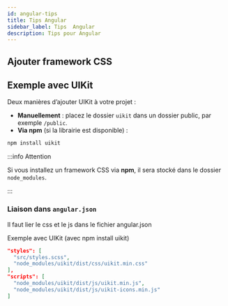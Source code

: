 ```yaml
---
id: angular-tips
title: Tips Angular
sidebar_label: Tips  Angular
description: Tips pour Angular
---
```


## Ajouter framework CSS

## Exemple avec UIKit

Deux manières d’ajouter UIKit à votre projet :

- **Manuellement** : placez le dossier `uikit` dans un dossier public, par exemple `/public`.
- **Via npm** (si la librairie est disponible) :

```bash
npm install uikit
```

:::info Attention

Si vous installez un framework CSS via **npm**, il sera stocké dans le dossier `node_modules`.

:::

### Liaison dans `angular.json`

Il faut lier le css et le js dans le fichier angular.json

Exemple avec UIKit (avec npm install uikit)

```json
"styles": [
  "src/styles.scss",
  "node_modules/uikit/dist/css/uikit.min.css"
],
"scripts": [
  "node_modules/uikit/dist/js/uikit.min.js",
  "node_modules/uikit/dist/js/uikit-icons.min.js"
]
```